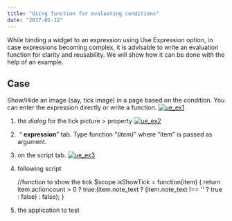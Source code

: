 ```yaml
---
title: "Using function for evaluating conditions"
date: "2017-01-12"
---
```


While binding a widget to an expression using Use Expression option, in case expressions becoming complex, it is advisable to write an evaluation function for clarity and reusability. We will show how it can be done with the help of an example.

## Case

Show/Hide an image (say, tick image) in a page based on the condition. You can enter the expression directly or write a function. [![ue_ex1](../assets/ue_ex1.png)](../assets/ue_ex1.png)

1. the _dialog_ for the tick picture > property [![ue_ex2](../assets/ue_ex2.png)](../assets/ue_ex2.png)
2.  “ **expression**” tab. Type function “_(item)_” where “item” is passed as argument.
3. on the script tab. [![ue_ex3](../assets/ue_ex3.png)](../assets/ue_ex3.png)
4. following script
    
    //function to show the tick
    $scope.isShowTick = function(item) {
    return item.actioncount > 0 ? true:(item.note\_text ? (item.note\_text !== '' ? true : false) : false);
        }
    
5. the application to test
